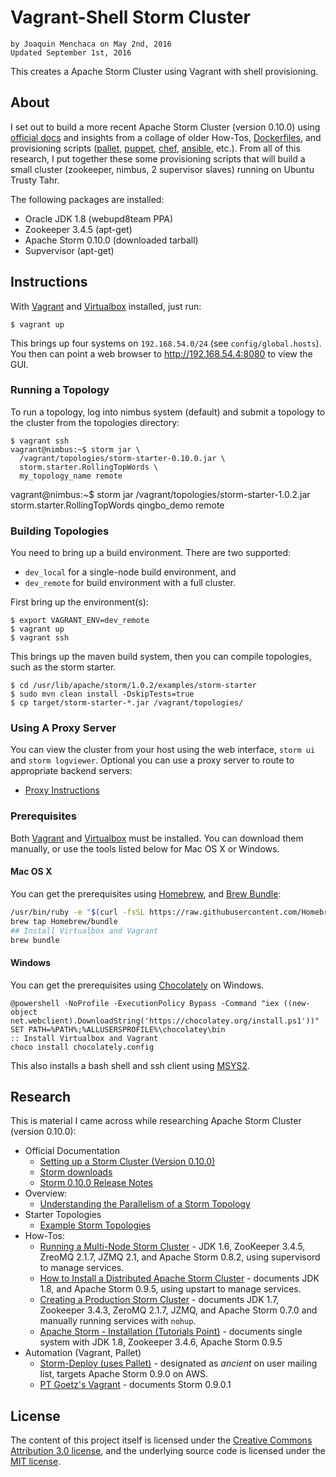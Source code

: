 # **Vagrant-Shell Storm Cluster**

    by Joaquin Menchaca on May 2nd, 2016
    Updated September 1st, 2016

This creates a Apache Storm Cluster using Vagrant with shell provisioning.

## **About**

I set out to build a more recent Apache Storm Cluster (version 0.10.0) using [official docs](http://storm.apache.org/releases/0.10.0/Setting-up-a-Storm-cluster.html) and  insights from a collage of older How-Tos, [Dockerfiles](https://hub.docker.com/search/?q=storm), and provisioning scripts ([pallet](http://palletops.com), [puppet](https://puppet.com), [chef](https://www.chef.io), [ansible](https://www.chef.io), etc.).  From all of this research, I put together these some provisioning scripts that will build a small cluster (zookeeper, nimbus, 2 supervisor slaves) running on Ubuntu Trusty Tahr.

The following packages are installed:
 * Oracle JDK 1.8 (webupd8team PPA)
 * Zookeeper 3.4.5 (apt-get)
 * Apache Storm 0.10.0 (downloaded tarball)
 * Supvervisor (apt-get)

## **Instructions**

With [Vagrant](https://www.vagrantup.com/) and [Virtualbox](https://www.virtualbox.org/wiki/Downloads) installed, just run:

```ShellSession
$ vagrant up
```

This brings up four systems on `192.168.54.0/24` (see `config/global.hosts`). You then can point a web browser to http://192.168.54.4:8080 to view the GUI.

### **Running a Topology**

To run a topology, log into nimbus system (default) and submit a topology to the cluster from the topologies directory:

```ShellSession
$ vagrant ssh
vagrant@nimbus:~$ storm jar \
  /vagrant/topologies/storm-starter-0.10.0.jar \
  storm.starter.RollingTopWords \
  my_topology_name remote
```

vagrant@nimbus:~$ storm jar /vagrant/topologies/storm-starter-1.0.2.jar storm.starter.RollingTopWords qingbo_demo remote

### **Building Topologies**

You need to bring up a build environment.  There are two supported:
  * `dev_local` for a single-node build environment, and
  * `dev_remote` for build environment with a full cluster.

First bring up the environment(s):

```ShellSession
$ export VAGRANT_ENV=dev_remote
$ vagrant up
$ vagrant ssh
```

This brings up the maven build system, then you can compile topologies, such as the storm starter.

```ShellSession
$ cd /usr/lib/apache/storm/1.0.2/examples/storm-starter
$ sudo mvn clean install -DskipTests=true
$ cp target/storm-starter-*.jar /vagrant/topologies/
```

### **Using A Proxy Server**

You can view the cluster from your host using the web interface, `storm ui` and `storm logviewer`.  Optional you can use a proxy server to route to appropriate backend servers:

* [Proxy Instructions](PROXY.MD)

### **Prerequisites**

Both [Vagrant](https://www.vagrantup.com/) and [Virtualbox](https://www.virtualbox.org/wiki/Downloads) must be installed.  You can download them manually, or use the tools listed below for Mac OS X or Windows.

#### **Mac OS X**

You can get the prerequisites using [Homebrew](http://brew.sh/), and [Brew Bundle](https://github.com/Homebrew/homebrew-bundle):

```bash
/usr/bin/ruby -e "$(curl -fsSL https://raw.githubusercontent.com/Homebrew/install/master/install)"
brew tap Homebrew/bundle
## Install Virtualbox and Vagrant
brew bundle
```

#### **Windows**

You can get the prerequisites using [Chocolately](https://chocolatey.org/) on Windows.  

```batch
@powershell -NoProfile -ExecutionPolicy Bypass -Command "iex ((new-object net.webclient).DownloadString('https://chocolatey.org/install.ps1'))"
SET PATH=%PATH%;%ALLUSERSPROFILE%\chocolatey\bin
:: Install Virtualbox and Vagrant
choco install chocolately.config
```

This also installs a bash shell and ssh client using [MSYS2](https://msys2.github.io/).

## **Research**

This is material I came across while researching Apache Storm Cluster (version 0.10.0):

* Official Documentation
  * [Setting up a Storm Cluster (Version 0.10.0)](http://storm.apache.org/releases/0.10.0/Setting-up-a-Storm-cluster.html)
  * [Storm downloads](http://storm.apache.org/downloads.html)
  * [Storm 0.10.0 Release Notes](https://github.com/apache/storm/blob/v0.10.0/CHANGELOG.md)
* Overview:
  * [Understanding the Parallelism of a Storm Topology](http://www.michael-noll.com/blog/2012/10/16/understanding-the-parallelism-of-a-storm-topology/)
* Starter Topologies
  * [Example Storm Topologies](https://github.com/apache/storm/tree/v0.10.0/examples/storm-starter)
* How-Tos:
  * [Running a Multi-Node Storm Cluster](http://www.michael-noll.com/tutorials/running-multi-node-storm-cluster/) - JDK 1.6, ZooKeeper 3.4.5, ZreoMQ 2.1.7, JZMQ 2.1, and Apache Storm 0.8.2, using supervisord to manage services.
  * [How to Install a Distributed Apache Storm Cluster](http://knowm.org/how-to-install-a-distributed-apache-storm-cluster/) - documents JDK 1.8, and Apache Storm 0.9.5, using upstart to manage services.
  * [Creating a Production Storm Cluster](http://tutorials.github.io/pages/creating-a-production-storm-cluster.html?ts=1340499018#.VyeUqz87Snc) - documents JDK 1.7, Zookeeper 3.4.3, ZeroMQ 2.1.7, JZMQ, and Apache Storm 0.7.0 and manually running services with `nohup`.
  * [Apache Storm - Installation (Tutorials Point)](http://www.tutorialspoint.com/apache_storm/apache_storm_installation.htm) - documents single  system with JDK 1.8, Zookeeper 3.4.6, Apache Storm 0.9.5
* Automation (Vagrant, Pallet)
  * [Storm-Deploy (uses Pallet)](https://github.com/nathanmarz/storm-deploy) - designated as *ancient* on user mailing list, targets Apache Storm 0.9.0 on AWS.
  * [PT Goetz's Vagrant](https://github.com/ptgoetz/storm-vagrant) - documents Storm 0.9.0.1

## **License**

The content of this project itself is licensed under the [Creative Commons Attribution 3.0 license](http://creativecommons.org/licenses/by/3.0/us/deed.en_US), and the underlying source code is licensed under the [MIT license](http://opensource.org/licenses/mit-license.php).
